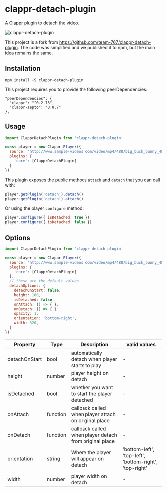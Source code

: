 # clappr-detach-plugin

A [Clappr](https://github.com/clappr/clappr) plugin to detach the video.

![clappr-detach-plugin](https://user-images.githubusercontent.com/4842605/30820777-567d2960-a1f9-11e7-854a-32acc6cb0a47.png)

This project is a fork from https://github.com/team-767/clappr-detach-plugin. The code was simplified and we published it to npm, but the main idea remains the same.


## Installation

```shell
npm install -S clappr-detach-plugin
```

This project requires you to provide the following peerDependencies:

```
"peerDependencies": {
  "clappr": "^0.2.73",
  "clappr-zepto": "0.0.7"
},
```


## Usage

```javascript
import ClapprDetachPlugin from 'clappr-detach-plugin'

const player = new Clappr.Player({
  source: 'http://www.sample-videos.com/video/mp4/480/big_buck_bunny_480p_5mb.mp4',
  plugins: {
    'core': [ClapprDetachPlugin]
  }
})
```

This plugin exposes the public methods `attach` and `detach` that you can call with:

```javascript
player.getPlugin('detach').detach()
player.getPlugin('detach').attach()
```

Or using the player `configure` method:

```javascript
player.configure({ isDetached: true })
player.configure({ isDetached: false })
```


## Options

```javascript
import ClapprDetachPlugin from 'clappr-detach-plugin'

const player = new Clappr.Player({
  source: 'http://www.sample-videos.com/video/mp4/480/big_buck_bunny_480p_5mb.mp4',
  plugins: {
    'core': [ClapprDetachPlugin]
  },
  // these are the default values
  detachOptions: {
    detachOnStart: false,
    height: 180,
    isDetached: false,
    onAttach: () => { },
    onDetach: () => { }
    opacity: 1,
    orientation: 'bottom-right',
    width: 320,
  }
})
```

| Property            | Type          | Description                                             | valid values                                           |
| ------------------- | ------------- | ------------------------------------------------------- | ------------------------------------------------------ |
| detachOnStart       | bool          | automatically detach when player starts to play         | -                                                      |
| height              | number        | player height on detach                                 | -                                                      |
| isDetached          | bool          | whether you want to start the player detached           | -                                                      |
| onAttach            | function      | callback called when player attach on original place    | -                                                      |
| onDetach            | function      | callback called when player detach from original place  | -                                                      |
| orientation         | string        | Where the player will appear on detach                  | 'bottom-left', 'top-left', 'bottom-right', 'top-right' |
| width               | number        | player width on detach                                  | -                                                      |

